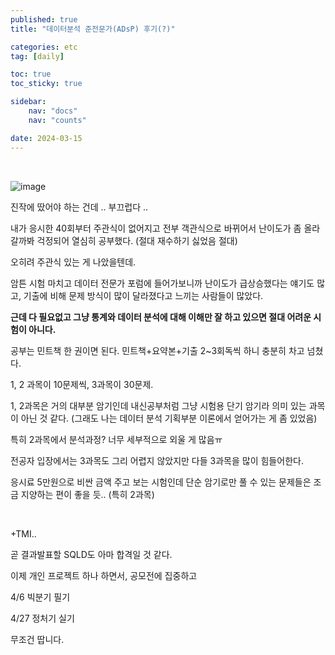 ```yaml
---
published: true
title: "데이터분석 준전문가(ADsP) 후기(?)"

categories: etc
tag: [daily]

toc: true
toc_sticky: true

sidebar:
    nav: "docs"
    nav: "counts"

date: 2024-03-15
---
```

<br>

![image](https://github.com/leejongseok1/leejongseok1.github.io/assets/79849878/91b1c83e-7e65-4fb5-ab99-36abb3ecbedb)


진작에 땄어야 하는 건데 .. 부끄럽다 ..

내가 응시한 40회부터 주관식이 없어지고 전부 객관식으로 바뀌어서 난이도가 좀 올라갈까봐 걱정되어 열심히 공부했다. (절대 재수하기 싫었음 절대)

오히려 주관식 있는 게 나았을텐데.

암튼 시험 마치고 데이터 전문가 포럼에 들어가보니까 난이도가 급상승했다는 얘기도 많고, 기출에 비해 문제 방식이 많이 달라졌다고 느끼는 사람들이 많았다.

**근데 다 필요없고 그냥 통계와 데이터 분석에 대해 이해만 잘 하고 있으면 절대 어려운 시험이 아니다.**

공부는 민트책 한 권이면 된다. 민트책+요약본+기출 2~3회독씩 하니 충분히 차고 넘쳤다.

1, 2 과목이 10문제씩, 3과목이 30문제.

1, 2과목은 거의 대부분 암기인데 내신공부처럼 그냥 시험용 단기 암기라 의미 있는 과목이 아닌 것 같다. (그래도 나는 데이터 분석 기획부분 이론에서 얻어가는 게 좀 있었음)

특히 2과목에서 분석과정?   너무 세부적으로 외울 게 많음ㅠ

전공자 입장에서는 3과목도 그리 어렵지 않았지만 다들 3과목을 많이 힘들어한다.

응시료 5만원으로 비싼 금액 주고 보는 시험인데 단순 암기로만 풀 수 있는 문제들은 조금 지양하는 편이 좋을 듯.. (특히 2과목)

<br>

+TMI..

곧 결과발표할 SQLD도 아마 합격일 것 같다.

이제 개인 프로젝트 하나 하면서, 공모전에 집중하고

4/6 빅분기 필기

4/27 정처기 실기

무조건 땁니다.